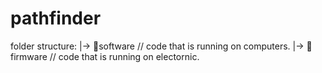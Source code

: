# pathfinder
folder structure:
|-> 📂software // code that is running on computers.
|-> 📂firmware // code that is running on electornic.
